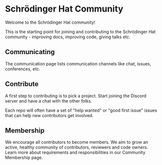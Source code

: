#  Schrödinger Hat Community

Welcome to the Schrödinger Hat community!

This is the starting point for joining and contributing to the Schrödinger Hat community - improving docs, improving code, giving talks etc.

## Communicating

The communication page lists communication channels like chat, issues, conferences, etc.

## Contribute

A first step to contributing is to pick a project. Start joining the Discord server and have a chat with the other folks.

Each repo will often have a set of "help wanted" or "good first issue" issues that can help new contributors get involved.

## Membership

We encourage all contributors to become members. We aim to grow an active, healthy community of contributors, reviewers and code owners. Learn more about requirements and responsibilities in our Community Membership page.